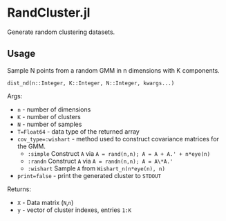 # RandCluster.jl

Generate random clustering datasets.

## Usage
Sample N points from a random GMM in n dimensions with K components.

`dist_nd(n::Integer, K::Integer, N::Integer, kwargs...)`

Args:
* `n` - number of dimensions
* `K` - number of clusters
* `N` -  number of samples
* `T=Float64` - data type of the returned array
* `cov_type=:wishart` - method used to construct covariance matrices for the GMM.
  - `:simple` Construct `A` via `A = rand(n,n); A = A + A.' + n*eye(n)`
  - `:randn` Construct `A` via `A = randn(n,n); A = A\*A.'`
  - `:wishart` Sample `A` from `Wishart_n(n*eye(n), n)`
* `print=false` - print the generated cluster to `STDOUT`


Returns:
* `X` - Data matrix (`N`,`n`)
* `y` - vector of cluster indexes, entries `1:K`
